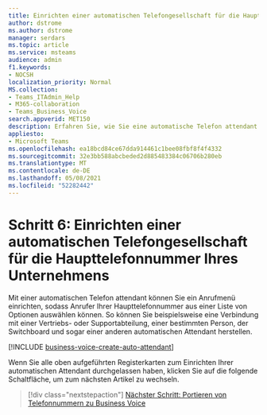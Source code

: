 ```yaml
---
title: Einrichten einer automatischen Telefongesellschaft für die Haupttelefonnummer Ihres Unternehmens
author: dstrome
ms.author: dstrome
manager: serdars
ms.topic: article
ms.service: msteams
audience: admin
f1.keywords:
- NOCSH
localization_priority: Normal
MS.collection:
- Teams_ITAdmin_Help
- M365-collaboration
- Teams_Business_Voice
search.appverid: MET150
description: Erfahren Sie, wie Sie eine automatische Telefon attendant (auch als Anrufwarteschleife bezeichnet) für Microsoft 365 Business Voice.
appliesto:
- Microsoft Teams
ms.openlocfilehash: ea18bcd84ce67dda914461c1bee08fbf8f4f4332
ms.sourcegitcommit: 32e3bb588abcbeded2d885483384c06706b280eb
ms.translationtype: MT
ms.contentlocale: de-DE
ms.lasthandoff: 05/08/2021
ms.locfileid: "52282442"
---
```

# <a name="step-6-set-up-an-auto-attendant-for-your-companys-main-phone-number"></a>Schritt 6: Einrichten einer automatischen Telefongesellschaft für die Haupttelefonnummer Ihres Unternehmens

Mit einer automatischen Telefon attendant können Sie ein Anrufmenü einrichten, sodass Anrufer Ihrer Haupttelefonnummer aus einer Liste von Optionen auswählen können. So können Sie beispielsweise eine Verbindung mit einer Vertriebs- oder Supportabteilung, einer bestimmten Person, der Switchboard und sogar einer anderen automatischen Attendant herstellen.

[!INCLUDE [business-voice-create-auto-attendant](../includes/business-voice-create-auto-attendant.md)]

Wenn Sie alle oben aufgeführten Registerkarten zum Einrichten Ihrer automatischen Attendant durchgelassen haben, klicken Sie auf die folgende Schaltfläche, um zum nächsten Artikel zu wechseln.

> [!div class="nextstepaction"]
> [Nächster Schritt: Portieren von Telefonnummern zu Business Voice](port-phone-numbers.md)
